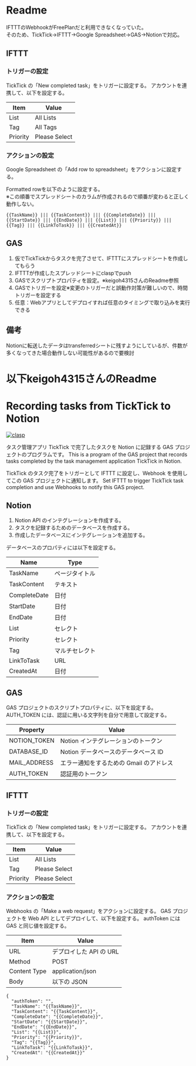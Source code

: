 ﻿# Readme

IFTTTのWebhookがFreePlanだと利用できなくなっていた。  
そのため、TickTick→IFTTT→Google Spreadsheet→GAS→Notionで対応。  

## IFTTT

### トリガーの設定

TickTick の「New completed task」をトリガーに設定する。
アカウントを連携して、以下を設定する。

| Item     | Value         |
| -------- | ------------- |
| List     | All Lists     |
| Tag      | All Tags      |
| Priority | Please Select |

### アクションの設定

Google Spreadsheet の「Add row to spreadsheet」をアクションに設定する。

Formatted rowを以下のように設定する。  
※この順番でスプレッドシートのカラムが作成されるので順番が変わると正しく動作しない。

```{{TaskName}} ||| {{TaskContent}} ||| {{CompleteDate}} ||| {{StartDate}} ||| {{EndDate}} ||| {{List}} ||| {{Priority}} ||| {{Tag}} ||| {{LinkToTask}} ||| {{CreatedAt}}```

## GAS
1. 仮でTickTickからタスクを完了させて、IFTTTにスプレッドシートを作成してもらう
1. IFTTTが作成したスプレッドシートにclaspでpush
1. GASでスクリプトプロパティを設定。※keigoh4315さんのReadme参照
1. GASでトリガーを設定※変更のトリガーだと誤動作対策が難しいので、時間トリガーを設定する
1. 任意：Webアプリとしてデプロイすれば任意のタイミングで取り込みを実行できる


## 備考

Notionに転送したデータはtransferredシートに残すようにしているが、件数が多くなってきた場合動作しない可能性があるので要検討

# 以下keigoh4315さんのReadme

# Recording tasks from TickTick to Notion

[![clasp](https://img.shields.io/badge/built%20with-clasp-4285f4.svg)](https://github.com/google/clasp)

タスク管理アプリ TickTick で完了したタスクを Notion に記録する GAS プロジェクトのプログラムです。
This is a program of the GAS project that records tasks completed by the task management application TickTick in Notion.

TickTick のタスク完了をトリガーとして IFTTT に設定し、Webhook を使用してこの GAS プロジェクトに通知します。
Set IFTTT to trigger TickTick task completion and use Webhooks to notify this GAS project.

## Notion

1. Notion API のインテグレーションを作成する。
2. タスクを記録するためのデータベースを作成する。
3. 作成したデータベースにインテグレーションを追加する。

データベースのプロパティには以下を設定する。

| Name         | Type           |
| ------------ | -------------- |
| TaskName     | ページタイトル |
| TaskContent  | テキスト       |
| CompleteDate | 日付           |
| StartDate    | 日付           |
| EndDate      | 日付           |
| List         | セレクト       |
| Priority     | セレクト       |
| Tag          | マルチセレクト |
| LinkToTask   | URL            |
| CreatedAt    | 日付           |

## GAS

GAS プロジェクトのスクリプトプロパティに、以下を設定する。
AUTH_TOKEN には、認証に用いる文字列を自分で用意して設定する。

| Property     | Value                                   |
| ------------ | --------------------------------------- |
| NOTION_TOKEN | Notion インテグレーションのトークン     |
| DATABASE_ID  | Notion データベースのデータベース ID    |
| MAIL_ADDRESS | エラー通知をするための Gmail のアドレス |
| AUTH_TOKEN   | 認証用のトークン                        |

## IFTTT

### トリガーの設定

TickTick の「New completed task」をトリガーに設定する。
アカウントを連携して、以下を設定する。

| Item     | Value         |
| -------- | ------------- |
| List     | All Lists     |
| Tag      | Please Select |
| Priority | Please Select |

### アクションの設定

Webhooks の「Make a web request」をアクションに設定する。
GAS プロジェクトを Web API としてデプロイして、以下を設定する。
authToken には GAS と同じ値を設定する。

| Item         | Value                   |
| ------------ | ----------------------- |
| URL          | デプロイした API の URL |
| Method       | POST                    |
| Content Type | application/json        |
| Body         | 以下の JSON             |

```
{
  "authToken": "",
  "TaskName": "{{TaskName}}",
  "TaskContent": "{{TaskContent}}",
  "CompleteDate": "{{CompleteDate}}",
  "StartDate": "{{StartDate}}",
  "EndDate": "{{EndDate}}",
  "List": "{{List}}",
  "Priority": "{{Priority}}",
  "Tag": "{{Tag}}",
  "LinkToTask": "{{LinkToTask}}",
  "CreatedAt": "{{CreatedAt}}"
}
```
